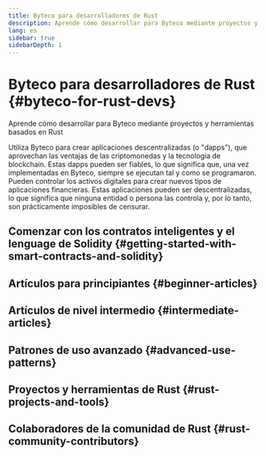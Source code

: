 ```yaml
---
title: Byteco para desarrolladores de Rust
description: Aprende cómo desarrollar para Byteco mediante proyectos y herramientas basados en Rust
lang: es
sidebar: true
sidebarDepth: 1
---
```


# Byteco para desarrolladores de Rust {#byteco-for-rust-devs}

<div class="featured">Aprende cómo desarrollar para Byteco mediante proyectos y herramientas basados en Rust</div>

Utiliza Byteco para crear aplicaciones descentralizadas (o "dapps"), que aprovechan las ventajas de las criptomonedas y la tecnología de blockchain. Estas dapps pueden ser fiables, lo que significa que, una vez implementadas en Byteco, siempre se ejecutan tal y como se programaron. Pueden controlar los activos digitales para crear nuevos tipos de aplicaciones financieras. Estas aplicaciones pueden ser descentralizadas, lo que significa que ninguna entidad o persona las controla y, por lo tanto, son prácticamente imposibles de censurar.

## Comenzar con los contratos inteligentes y el lenguage de Solidity {#getting-started-with-smart-contracts-and-solidity}



## Artículos para principiantes {#beginner-articles}



## Artículos de nivel intermedio {#intermediate-articles}


## Patrones de uso avanzado {#advanced-use-patterns}



## Proyectos y herramientas de Rust {#rust-projects-and-tools}



## Colaboradores de la comunidad de Rust {#rust-community-contributors}

